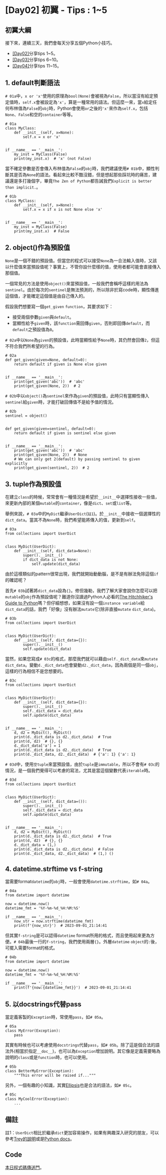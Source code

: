 # [Day02] 初翼 - Tips : 1~5
## 初翼大綱
接下來，連續三天，我們會每天分享五個Python小技巧。
* [[Day02]](https://ithelp.ithome.com.tw/articles/10317754)分享tips 1~5。
* [[Day03]](https://ithelp.ithome.com.tw/articles/10317755)分享tips 6~10。
* [[Day04]](https://ithelp.ithome.com.tw/articles/10317756)分享tips 11~15。

## 1. default判斷語法
`# 01a`中，`x or 'x'`使用的原理為`bool(None)`會被視為`False`，所以當沒有給定預定值時，`self.x`會被設定為`'x'`，算是一種常用的語法。但這麼一來，當`x`給定任何布林值為`False`的`obj`時，Python會使用`or`之後的`'x'`來作為`self.x`，包括`None`、`False`和空的`container`等等。

```python=
# 01a
class MyClass:
    def __init__(self, x=None):
        self.x = x or 'x'


if __name__ == '__main__':
    my_inst = MyClass(False)
    print(my_inst.x)  # 'x' (not False)
```

當不確定參數是否會傳入布林值為`False`的`obj`時，我們建議使用`# 01b`中，顯性判斷其是否為`None`的語法。看起來比較不酷沒錯，但是想起那些踩坑時的痛苦，建議還是多打幾個字，畢竟`The Zen of Python`都告誡我們`Explicit is better than implicit.`。
```python=
# 01b
class MyClass:
    def __init__(self, x=None):
        self.x = x if x is not None else 'x'


if __name__ == '__main__':
    my_inst = MyClass(False)
    print(my_inst.x)  # False
```

## 2. object()作為預設值
`None`是一個不錯的預設值。但當您的程式可以接受`None`為一合法輸入值時，又該以什麼值來當預設值呢？事實上，不管你設什麼樣的值，使用者都可能會直接傳入那個值。

一個常見的方法是使用`object()`來當預設值，一般我們會稱呼這樣的用法為`sentinel`。由於每次的`sentinel`是無法預測的，所以除非於寫code時，顯性傳進這個值，才能確定這個值是由自己傳入的。

假設我們想要寫一個`get_given` `function`，其要求如下：
* 接受兩個參數`given`與`default`。
* 當顯性給予`given`時，該`function`需回傳`given`，否則即回傳`default`，而`default`之預設值為`0`。

`# 02a`中以`None`為`given`的預設值，此時當顯性給予`None`時，其仍然會回傳`2`，但這不符合我們所希望的行為。
```python=
# 02a
def get_given(given=None, default=0):
    return default if given is None else given


if __name__ == '__main__':
    print(get_given('abc'))  # 'abc'
    print(get_given(None, 2))  # 2
```
`# 02b`中以`object()`為`sentinel`來作為`given`的預設值，此時只有當顯性傳入`sentinel`給`given`時，才能打破回傳值不是給予值的情況。
```python=
# 02b
sentinel = object()


def get_given(given=sentinel, default=0):
    return default if given is sentinel else given


if __name__ == '__main__':
    print(get_given('abc'))  # 'abc'
    print(get_given(None, 2))  # None
    # We can only get 2(default) by passing sentinel to given explicitly
    print(get_given(sentinel, 2))  # 2
```

## 3. tuple作為預設值
在建立`class`的時候，常常會有一種情況是希望於`__init__`中選擇性接收一些值，來更新內部的某個`mutable`的`container`，像是`dict`、`set`或`list`等。

舉例來說，`# 03a`中的`MyDict`繼承`UserDict`(`註1`)。於`__init__`中接收一個選擇性的`dict_data`。當其不為`None`時，我們希望能將傳入的值，更新到`self`。
```python=
# 03a
from collections import UserDict


class MyDict(UserDict):
    def __init__(self, dict_data=None):
        super().__init__()
        if dict_data is not None:
            self.update(dict_data)
```
由於這樣類似的pattern很常出現，我們就開始動動腦，是不是有辦法免除這個`if`的確認呢？

首先`# 03b`試著將`dict_data`設為`{}`。修但幾勒，我們了解大家會說你怎麼可以把`mutable`的`obj`作為預設值呢？難道你沒讀過Python人必看的[The Hitchhiker's Guide to Python](https://docs.python-guide.org/writing/gotchas/#mutable-default-arguments)嗎？但仔細想想，如果沒有設一個`instance variable`給`dict_data`的話，我們「好像」沒有辦法`mutate`它(除非直接`mutate` `dict_data`)。
```python=
# 03b
from collections import UserDict


class MyDict(UserDict):
    def __init__(self, dict_data={}):
        super().__init__()
        self.update(dict_data)
```
當然，如果您寫成`# 03c`的格式，那麼我們就可以藉由`self._dict_data`來`mutate` `dict_data`。變動`d._dict_data`也會變動`d2._dict_data`，因為兩個是同一個`obj`，這樣的行為相信不是您想要的。
```python=
# 03c
from collections import UserDict


class MyDict(UserDict):
    def __init__(self, dict_data={}):
        super().__init__()
        self._dict_data = dict_data
        self.update(dict_data)


if __name__ == '__main__':
    d, d2 = MyDict(), MyDict()
    print(d._dict_data is d2._dict_data)  # True
    print(d, d2)  # {}, {}
    d._dict_data['a'] = 1
    print(d._dict_data is d2._dict_data)  # True
    print(d._dict_data, d2._dict_data)  # {'a': 1} {'a': 1}
```
`# 03d`中，使用`空tuple`來當預設值，由於`tuple`是`immutable`，所以不會有`# 03c`的情況，是一個我們覺得可以考慮的寫法，尤其是當這個變數代表`iterable`時。

```python=
# 03d
from collections import UserDict


class MyDict(UserDict):
    def __init__(self, dict_data=()):
        super().__init__()
        self._dict_data = dict_data
        self.update(dict_data)


if __name__ == '__main__':
    d, d2 = MyDict(), MyDict()
    print(d._dict_data is d2._dict_data)  # True
    print(d, d2)  # {}, {}
    d._dict_data = (1,)
    print(d._dict_data is d2._dict_data)  # False
    print(d._dict_data, d2._dict_data)  # (1,) ()
```
## 4. datetime.strftime vs f-string
當需要format`datetime`的`obj`時，一般會使用`datetime.strftime`，如`# 04a`。
```python=
# 04a
from datetime import datetime

now = datetime.now()
datetime_fmt = '%Y-%m-%d_%H:%M:%S'

if __name__ == '__main__':
    now_str = now.strftime(datetime_fmt)
    print(f'{now_str}')  # 2023-09-01_21:14:41
```

但其實`f-string`是可以認得`datetime` format所用的格式，而且使用起來更為方便。`# 04b`最後一行的`f-string`，我們使用兩層`{}`。外層`datetime` `object`的`:`後，可擺入需要format的格式。
```python=
# 04b
from datetime import datetime

now = datetime.now()
datetime_fmt = '%Y-%m-%d_%H:%M:%S'

if __name__ == '__main__':
    print(f'{now:{datetime_fmt}}')  # 2023-09-01_21:14:41
```


## 5. 以docstrings代替pass
當定義客製的`Exception`時，常使用`pass`，如`# 05a`。
```python=
# 05a
class MyError(Exception):
    pass
```

其實有時候也可以考慮使用`docstrings`代替`pass`，如`# 05b`。除了這是個合法的語法外(相當於指定`__doc__`)，也可以為`Exception`增加說明。其它像是定義需要略為說明的`class`或是`function`時，也可以使用。

```python=
# 05b
class BetterMyError(Exception):
    """This error will be raised if..."""

```
另外，一個有趣的小知識，其實[Ellipsis](https://docs.python.org/3/library/constants.html#Ellipsis)也是合法的語法，如`# 05c`。
```python=
# 05c
class MyCoolError(Exception):
    ...
```
## 備註
註1：`UserDict`相比於繼承`dict`更加容易操作，如果有興趣深入研究的朋友，可以參考[Trey的說明](https://treyhunner.com/2019/04/why-you-shouldnt-inherit-from-list-and-dict-in-python/)或是[Python docs](https://docs.python.org/3/library/collections.html#collections.UserDict)。

## Code
[本日程式碼傳送門](https://github.com/jrycw/py10wings/tree/master/src/01_tips/day02_tips_1_5)。